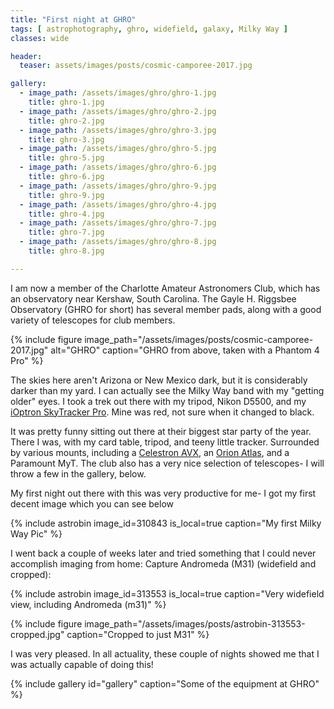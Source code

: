 ```yaml
---
title: "First night at GHRO"
tags: [ astrophotography, ghro, widefield, galaxy, Milky Way ]
classes: wide

header:
  teaser: assets/images/posts/cosmic-camporee-2017.jpg

gallery:
  - image_path: /assets/images/ghro/ghro-1.jpg
    title: ghro-1.jpg
  - image_path: /assets/images/ghro/ghro-2.jpg
    title: ghro-2.jpg
  - image_path: /assets/images/ghro/ghro-3.jpg
    title: ghro-3.jpg
  - image_path: /assets/images/ghro/ghro-5.jpg
    title: ghro-5.jpg
  - image_path: /assets/images/ghro/ghro-6.jpg
    title: ghro-6.jpg
  - image_path: /assets/images/ghro/ghro-9.jpg
    title: ghro-9.jpg
  - image_path: /assets/images/ghro/ghro-4.jpg
    title: ghro-4.jpg
  - image_path: /assets/images/ghro/ghro-7.jpg
    title: ghro-7.jpg
  - image_path: /assets/images/ghro/ghro-8.jpg
    title: ghro-8.jpg

---
```


I am now a member of the Charlotte Amateur Astronomers Club, which has an observatory near Kershaw, South Carolina.  The Gayle H. Riggsbee Observatory (GHRO for short) has several member pads, along with a good variety of telescopes for club members.

<!--more-->

{%
  include figure image_path="/assets/images/posts/cosmic-camporee-2017.jpg"
  alt="GHRO"
  caption="GHRO from above, taken with a Phantom 4 Pro"
%}

The skies here aren't Arizona or New Mexico dark, but it is considerably darker than my yard.  I can actually see the Milky Way band with my "getting older" eyes.  I took a trek out there with my tripod, Nikon D5500, and my [iOptron SkyTracker Pro](https://www.ioptron.com/product-p/3322.htm).  Mine was red, not sure when it changed to black.  

It was pretty funny sitting out there at their biggest star party of the year.  There I was, with my card table, tripod, and teeny little tracker.  Surrounded by various mounts, including a [Celestron AVX](https://amzn.to/2OlVLzV), an [Orion Atlas](https://www.telescope.com/Orion/Mounts-Tripods/Equatorial-Mounts-Tripods/Orion-Atlas-EQ-G-Computerized-GoTo-Telescope-Mount/rc/2160/pc/-1/c/2/sc/34/p/116277.uts), and a Paramount MyT.  The club also has a very nice selection of telescopes-  I will throw a few in the gallery, below.

My first night out there with this was very productive for me- I got my first decent image which you can see below

{%
  include astrobin 
  image_id=310843
  is_local=true
  caption="My first Milky Way Pic"
%}

I went back a couple of weeks later and tried something that I could never accomplish imaging from home: Capture Andromeda (M31) (widefield and cropped):

{%
  include astrobin 
  image_id=313553
  is_local=true
  caption="Very widefield view, including Andromeda (m31)"
%}

{%
  include figure image_path="/assets/images/posts/astrobin-313553-cropped.jpg"
  caption="Cropped to just M31"
%}

I was very pleased.  In all actuality, these couple of nights showed me that I was actually capable of doing this!

{% include gallery id="gallery" caption="Some of the equipment at GHRO" %}

